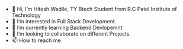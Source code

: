 - 👋 Hi, I’m Hitesh Wadile, TY Btech Student from R.C Patel Institute of Technology
- 👀 I’m interested in Full Stack Development.
- 🌱 I’m currently learning Backend Devlopemnt
- 💞️ I’m looking to collaborate on different Projects.
- 📫 How to reach me 

<!---
wadile-hitesh/wadile-hitesh is a ✨ special ✨ repository because its `README.md` (this file) appears on your GitHub profile.
You can click the Preview link to take a look at your changes.
--->
